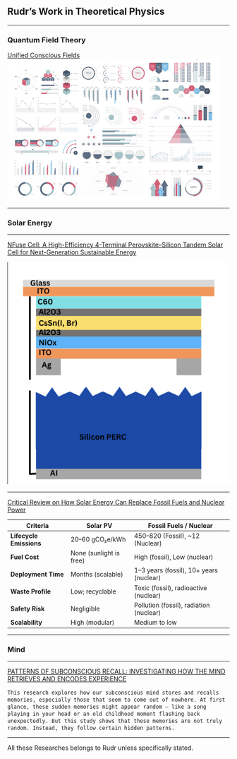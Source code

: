 ## Rudr’s Work in Theoretical Physics

---

### Quantum Field Theory
[Unified Conscious Fields](/unified-conscious-field-theory)
<img src="images/dummy_thumbnail.jpg?raw=true"/>

---

### Solar Energy

---

[NFuse Cell: A High-Efficiency 4-Terminal Perovskite–Silicon Tandem Solar Cell for Next-Generation Sustainable Energy](https://www.necrozmalabs.com/papers/Nfuse_cell_paper.pdf)

<img src="images/nfusecell.png?raw=true"/>

---

[Critical Review on How Solar Energy Can Replace Fossil Fuels and Nuclear Power](https://www.necrozmalabs.com/papers/Critical_review_on_how_Solar_energy_can_replace_other_alternatives_like_fossil_fuels_and_nuclear_power_.pdf)
 

| **Criteria**          | **Solar PV**          | **Fossil Fuels / Nuclear**                           |
|------------------------|-----------------------|------------------------------------------------------|
| **Lifecycle Emissions** | 20–60 gCO₂e/kWh       | 450–820 (Fossil), ~12 (Nuclear)                      |
| **Fuel Cost**          | None (sunlight is free) | High (fossil), Low (nuclear)                        |
| **Deployment Time**    | Months (scalable)     | 1–3 years (fossil), 10+ years (nuclear)              |
| **Waste Profile**      | Low; recyclable       | Toxic (fossil), radioactive (nuclear)                |
| **Safety Risk**        | Negligible            | Pollution (fossil), radiation (nuclear)              |
| **Scalability**        | High (modular)        | Medium to low                                        |

---

### Mind

---

[PATTERNS OF SUBCONSCIOUS RECALL: INVESTIGATING HOW THE MIND RETRIEVES AND ENCODES EXPERIENCE](https://www.necrozmalabs.com/papers/Mind_paper.pdf)

```
This research explores how our subconscious mind stores and recalls memories, especially those that seem to come out of nowhere. At first glance, these sudden memories might appear random — like a song playing in your head or an old childhood moment flashing back unexpectedly. But this study shows that these memories are not truly random. Instead, they follow certain hidden patterns.
```

---

All these Researches belongs to Rudr unless specifically stated. 